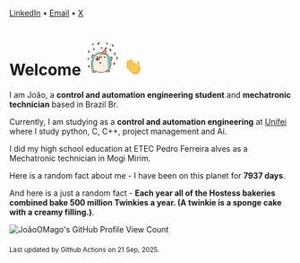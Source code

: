 [LinkedIn](https://www.linkedin.com/in/joão-pedro-gozzoli-b95641301/) &bull;
[Email](joaopedrogozzoli@gmail.com) &bull;
[X](https://x.com/jpp12prado)

# Welcome <img src="happy.gif" height="64px" /> <img src="wave.gif" height="32px" />

I am João, a  **control and automation engineering student** and **mechatronic technician** based in Brazil Br.

Currently, I am studying as a **control and automation engineering** at [Unifei](https://unifei.edu.br) where I study python, C, C++, project management and Ai.

I did my high school education at ETEC Pedro Ferreira alves as a Mechatronic technician in Mogi Mirim.

Here is a random fact about me - I have been on this planet for **7937 days**.

And here is a just a random fact -  **Each year all of the Hostess bakeries combined bake 500 million Twinkies a year. (A twinkie is a sponge cake with a creamy filling.)**.

![JoãoOMago's GitHub Profile View Count](https://komarev.com/ghpvc/?username=JoaoOMago)

<sub>Last updated by Github Actions on 21 Sep, 2025.</sub>
